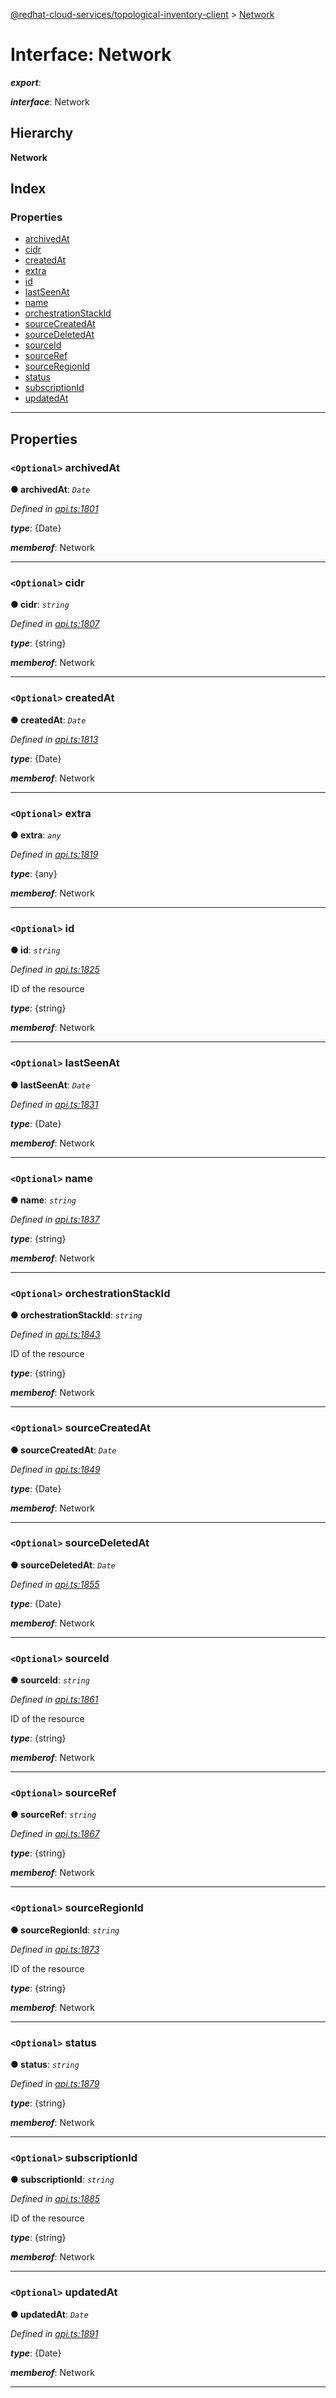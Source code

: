 [@redhat-cloud-services/topological-inventory-client](../README.md) > [Network](../interfaces/network.md)

# Interface: Network

*__export__*: 

*__interface__*: Network

## Hierarchy

**Network**

## Index

### Properties

* [archivedAt](network.md#archivedat)
* [cidr](network.md#cidr)
* [createdAt](network.md#createdat)
* [extra](network.md#extra)
* [id](network.md#id)
* [lastSeenAt](network.md#lastseenat)
* [name](network.md#name)
* [orchestrationStackId](network.md#orchestrationstackid)
* [sourceCreatedAt](network.md#sourcecreatedat)
* [sourceDeletedAt](network.md#sourcedeletedat)
* [sourceId](network.md#sourceid)
* [sourceRef](network.md#sourceref)
* [sourceRegionId](network.md#sourceregionid)
* [status](network.md#status)
* [subscriptionId](network.md#subscriptionid)
* [updatedAt](network.md#updatedat)

---

## Properties

<a id="archivedat"></a>

### `<Optional>` archivedAt

**● archivedAt**: *`Date`*

*Defined in [api.ts:1801](https://github.com/RedHatInsights/javascript-clients/blob/master/packages/topological-inventory/api.ts#L1801)*

*__type__*: {Date}

*__memberof__*: Network

___
<a id="cidr"></a>

### `<Optional>` cidr

**● cidr**: *`string`*

*Defined in [api.ts:1807](https://github.com/RedHatInsights/javascript-clients/blob/master/packages/topological-inventory/api.ts#L1807)*

*__type__*: {string}

*__memberof__*: Network

___
<a id="createdat"></a>

### `<Optional>` createdAt

**● createdAt**: *`Date`*

*Defined in [api.ts:1813](https://github.com/RedHatInsights/javascript-clients/blob/master/packages/topological-inventory/api.ts#L1813)*

*__type__*: {Date}

*__memberof__*: Network

___
<a id="extra"></a>

### `<Optional>` extra

**● extra**: *`any`*

*Defined in [api.ts:1819](https://github.com/RedHatInsights/javascript-clients/blob/master/packages/topological-inventory/api.ts#L1819)*

*__type__*: {any}

*__memberof__*: Network

___
<a id="id"></a>

### `<Optional>` id

**● id**: *`string`*

*Defined in [api.ts:1825](https://github.com/RedHatInsights/javascript-clients/blob/master/packages/topological-inventory/api.ts#L1825)*

ID of the resource

*__type__*: {string}

*__memberof__*: Network

___
<a id="lastseenat"></a>

### `<Optional>` lastSeenAt

**● lastSeenAt**: *`Date`*

*Defined in [api.ts:1831](https://github.com/RedHatInsights/javascript-clients/blob/master/packages/topological-inventory/api.ts#L1831)*

*__type__*: {Date}

*__memberof__*: Network

___
<a id="name"></a>

### `<Optional>` name

**● name**: *`string`*

*Defined in [api.ts:1837](https://github.com/RedHatInsights/javascript-clients/blob/master/packages/topological-inventory/api.ts#L1837)*

*__type__*: {string}

*__memberof__*: Network

___
<a id="orchestrationstackid"></a>

### `<Optional>` orchestrationStackId

**● orchestrationStackId**: *`string`*

*Defined in [api.ts:1843](https://github.com/RedHatInsights/javascript-clients/blob/master/packages/topological-inventory/api.ts#L1843)*

ID of the resource

*__type__*: {string}

*__memberof__*: Network

___
<a id="sourcecreatedat"></a>

### `<Optional>` sourceCreatedAt

**● sourceCreatedAt**: *`Date`*

*Defined in [api.ts:1849](https://github.com/RedHatInsights/javascript-clients/blob/master/packages/topological-inventory/api.ts#L1849)*

*__type__*: {Date}

*__memberof__*: Network

___
<a id="sourcedeletedat"></a>

### `<Optional>` sourceDeletedAt

**● sourceDeletedAt**: *`Date`*

*Defined in [api.ts:1855](https://github.com/RedHatInsights/javascript-clients/blob/master/packages/topological-inventory/api.ts#L1855)*

*__type__*: {Date}

*__memberof__*: Network

___
<a id="sourceid"></a>

### `<Optional>` sourceId

**● sourceId**: *`string`*

*Defined in [api.ts:1861](https://github.com/RedHatInsights/javascript-clients/blob/master/packages/topological-inventory/api.ts#L1861)*

ID of the resource

*__type__*: {string}

*__memberof__*: Network

___
<a id="sourceref"></a>

### `<Optional>` sourceRef

**● sourceRef**: *`string`*

*Defined in [api.ts:1867](https://github.com/RedHatInsights/javascript-clients/blob/master/packages/topological-inventory/api.ts#L1867)*

*__type__*: {string}

*__memberof__*: Network

___
<a id="sourceregionid"></a>

### `<Optional>` sourceRegionId

**● sourceRegionId**: *`string`*

*Defined in [api.ts:1873](https://github.com/RedHatInsights/javascript-clients/blob/master/packages/topological-inventory/api.ts#L1873)*

ID of the resource

*__type__*: {string}

*__memberof__*: Network

___
<a id="status"></a>

### `<Optional>` status

**● status**: *`string`*

*Defined in [api.ts:1879](https://github.com/RedHatInsights/javascript-clients/blob/master/packages/topological-inventory/api.ts#L1879)*

*__type__*: {string}

*__memberof__*: Network

___
<a id="subscriptionid"></a>

### `<Optional>` subscriptionId

**● subscriptionId**: *`string`*

*Defined in [api.ts:1885](https://github.com/RedHatInsights/javascript-clients/blob/master/packages/topological-inventory/api.ts#L1885)*

ID of the resource

*__type__*: {string}

*__memberof__*: Network

___
<a id="updatedat"></a>

### `<Optional>` updatedAt

**● updatedAt**: *`Date`*

*Defined in [api.ts:1891](https://github.com/RedHatInsights/javascript-clients/blob/master/packages/topological-inventory/api.ts#L1891)*

*__type__*: {Date}

*__memberof__*: Network

___

